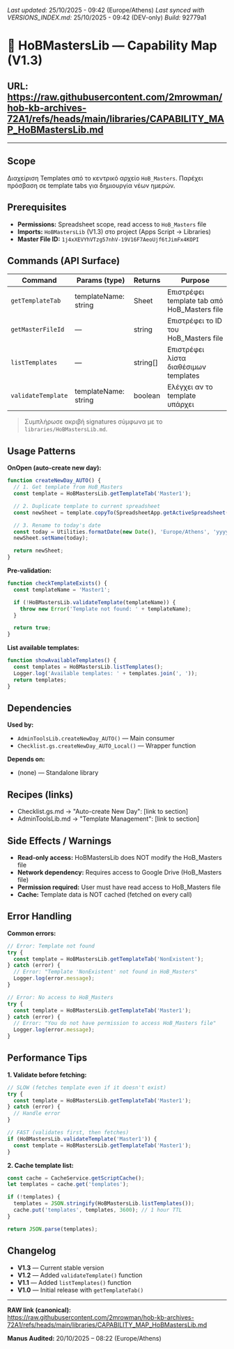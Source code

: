 *Last updated:* 25/10/2025 - 09:42 (Europe/Athens)
*Last synced with VERSIONS_INDEX.md:* 25/10/2025 - 09:42 (DEV-only)
*Build:* 92779a1

# 🧩 HoBMastersLib — Capability Map (V1.3)
**URL:** https://raw.githubusercontent.com/2mrowman/hob-kb-archives-72A1/refs/heads/main/libraries/CAPABILITY_MAP_HoBMastersLib.md
---
---
## Scope
Διαχείριση Templates από το κεντρικό αρχείο `HoB_Masters`. Παρέχει πρόσβαση σε template tabs για δημιουργία νέων ημερών.
## Prerequisites
- **Permissions:** Spreadsheet scope, read access to `HoB_Masters` file
- **Imports:** `HoBMastersLib` (V1.3) στο project (Apps Script → Libraries)
- **Master File ID:** `1j4xXEVYhVTzg57nhV-19V16F7AeoUjf6tJimFx4KOPI`
## Commands (API Surface)
| Command | Params (type) | Returns | Purpose |
|---|---|---|---|
| `getTemplateTab` | templateName: string | Sheet | Επιστρέφει template tab από HoB_Masters file |
| `getMasterFileId` | — | string | Επιστρέφει το ID του HoB_Masters file |
| `listTemplates` | — | string[] | Επιστρέφει λίστα διαθέσιμων templates |
| `validateTemplate` | templateName: string | boolean | Ελέγχει αν το template υπάρχει |

> Συμπλήρωσε ακριβή signatures σύμφωνα με το `libraries/HoBMastersLib.md`.

## Usage Patterns

**OnOpen (auto-create new day):**
```javascript
function createNewDay_AUTO() {
  // 1. Get template from HoB_Masters
  const template = HoBMastersLib.getTemplateTab('Master1');

  // 2. Duplicate template to current spreadsheet
  const newSheet = template.copyTo(SpreadsheetApp.getActiveSpreadsheet());

  // 3. Rename to today's date
  const today = Utilities.formatDate(new Date(), 'Europe/Athens', 'yyyyMMdd_EEEE');
  newSheet.setName(today);

  return newSheet;
}
```

**Pre-validation:**
```javascript
function checkTemplateExists() {
  const templateName = 'Master1';

  if (!HoBMastersLib.validateTemplate(templateName)) {
    throw new Error('Template not found: ' + templateName);
  }

  return true;
}
```

**List available templates:**
```javascript
function showAvailableTemplates() {
  const templates = HoBMastersLib.listTemplates();
  Logger.log('Available templates: ' + templates.join(', '));
  return templates;
}
```

## Dependencies

**Used by:**
- `AdminToolsLib.createNewDay_AUTO()` — Main consumer
- `Checklist.gs.createNewDay_AUTO_Local()` — Wrapper function

**Depends on:**
- (none) — Standalone library

## Recipes (links)
- Checklist.gs.md → "Auto-create New Day": [link to section]
- AdminToolsLib.md → "Template Management": [link to section]

## Side Effects / Warnings
- **Read-only access:** HoBMastersLib does NOT modify the HoB_Masters file
- **Network dependency:** Requires access to Google Drive (HoB_Masters file)
- **Permission required:** User must have read access to HoB_Masters file
- **Cache:** Template data is NOT cached (fetched on every call)

## Error Handling

**Common errors:**
```javascript
// Error: Template not found
try {
  const template = HoBMastersLib.getTemplateTab('NonExistent');
} catch (error) {
  // Error: "Template 'NonExistent' not found in HoB_Masters"
  Logger.log(error.message);
}

// Error: No access to HoB_Masters
try {
  const template = HoBMastersLib.getTemplateTab('Master1');
} catch (error) {
  // Error: "You do not have permission to access HoB_Masters file"
  Logger.log(error.message);
}
```

## Performance Tips

**1. Validate before fetching:**
```javascript
// SLOW (fetches template even if it doesn't exist)
try {
  const template = HoBMastersLib.getTemplateTab('Master1');
} catch (error) {
  // Handle error
}

// FAST (validates first, then fetches)
if (HoBMastersLib.validateTemplate('Master1')) {
  const template = HoBMastersLib.getTemplateTab('Master1');
}
```

**2. Cache template list:**
```javascript
const cache = CacheService.getScriptCache();
let templates = cache.get('templates');

if (!templates) {
  templates = JSON.stringify(HoBMastersLib.listTemplates());
  cache.put('templates', templates, 3600); // 1 hour TTL
}

return JSON.parse(templates);
```

## Changelog
- **V1.3** — Current stable version
- **V1.2** — Added `validateTemplate()` function
- **V1.1** — Added `listTemplates()` function
- **V1.0** — Initial release with `getTemplateTab()`

---

**RAW link (canonical):**  
https://raw.githubusercontent.com/2mrowman/hob-kb-archives-72A1/refs/heads/main/libraries/CAPABILITY_MAP_HoBMastersLib.md

**Manus Audited:** 20/10/2025 – 08:22 (Europe/Athens)

